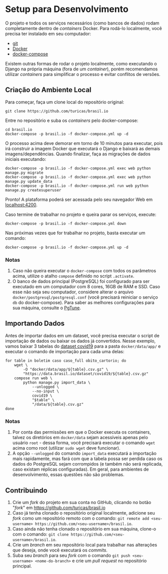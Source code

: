 # Setup para Desenvolvimento

O projeto e todos os serviços necessários (como bancos de dados) rodam
completamente dentro de *containers* Docker. Para rodá-lo localmente, você
precisa ter instalado em seu computador:

- [git](https://git-scm.com/)
- [Docker](https://docker.io/)
- [docker-compose](https://docs.docker.com/compose/)

Existem outras formas de rodar o projeto localmente, como executando o Django
na própria máquina (fora de um *container*), porém recomendamos utilizar
*containers* para simplificar o processo e evitar conflitos de versões.


## Criação do Ambiente Local

Para começar, faça um clone local do repositório original:

```shell
git clone https://github.com/turicas/brasil.io
```

Entre no repositório e suba os *containers* pelo docker-compose:

```shell
cd brasil.io
docker-compose -p brasil.io -f docker-compose.yml up -d
```

O processo acima deve demorar em torno de 10 minutos para executar, pois irá
construir a imagem Docker que executará o Django e baixará as demais
imagens/dependências. Quando finalizar, faça as migrações de dados iniciais
executando:

```shell
docker-compose -p brasil.io -f docker-compose.yml exec web python manage.py migrate
docker-compose -p brasil.io -f docker-compose.yml exec web python manage.py update_data
docker-compose -p brasil.io -f docker-compose.yml run web python manage.py createsuperuser
```

Pronto! A plataforma poderá ser acessada pelo seu navegador Web em
[localhost:4200](http://localhost:4200).

Caso termine de trabalhar no projeto e queira parar os serviços, execute:

```shell
docker-compose -p brasil.io -f docker-compose.yml down
```

Nas próximas vezes que for trabalhar no projeto, basta executar um comando:

```shell
docker-compose -p brasil.io -f docker-compose.yml up -d
```

### Notas

1. Caso não queira executar o `docker-compose` com todos os parâmetros acima,
   utilize o atalho `compose` definido no script `.activate`.
2. O banco de dados principal (PostgreSQL) foi configurado para ser executado
   em um computador com 8 cores, 16GB de RAM e SSD. Caso esse não seja seu
   computador, considere alterar o arquivo `docker/postgresql/postgresql.conf`
   (você precisará reiniciar o serviço `db` do docker-compose). Para saber as
   melhores configurações para sua máquina, consulte o
   [PgTune](https://pgtune.leopard.in.ua/).


## Importando Dados

Antes de importar dados em um dataset, você precisa executar o script de
importação de dados ou baixar os dados já convertidos. Nesse exemplo, vamos
baixar 3 tabelas do [dataset covid19](https://brasil.io/dataset/covid19/) para
a pasta `docker/data/app/` e executar o comando de importação para cada uma
delas:

```shell
for table in boletim caso caso_full obito_cartorio; do
	wget \
		-O "docker/data/app/${table}.csv.gz" \
		"https://data.brasil.io/dataset/covid19/${table}.csv.gz"
	compose run web \
		python manage.py import_data \
			--unlogged \
			--no-input \
			covid19 \
			"$table" \
			"/data/${table}.csv.gz"
done
```

### Notas

1. Por conta das permissões em que o Docker executa os containers, talvez os
   diretórios em `docker/data` sejam acessíveis apenas pelo usuário `root` -
   dessa forma, você precisará executar o comando `wget` acima como root
   (utilizar `sudo wget` deve funcionar).
2. A opção `--unlogged` do comando `import_data` executará a importação mais
   rapidamente, mas fará com que a tabela possa ser perdida caso os dados do
   PostgreSQL sejam corrompidos (e também não será replicada, caso existam
   réplicas configuradas). Em geral, para ambientes de desenvolvimento, essas
   questões não são problemas.


## Contribuindo

1. Crie um *fork* do projeto em sua conta no GitHub, clicando no botão "*fork*"
   em <https://github.com/turicas/brasil.io>
2. Caso já tenha clonado o repositório original localmente, adicione seu *fork*
   como um repositório remoto com o comando:
   `git remote add <seu-username> https://github.com/<seu-username>/brasil.io`.
3. Caso ainda não tenha clonado o repositório em sua máquina, clone-o com o
   comando: `git clone https://github.com/<seu-username>/brasil.io`.
4. Crie um *branch* em seu repositório local para trabalhar nas alterações que
   deseja, onde você executará os *commits*.
5. Suba seu *branch* para seu *fork* com o comando
   `git push <seu-username> <nome-do-branch>` e crie um *pull request* no
   repositório principal.
